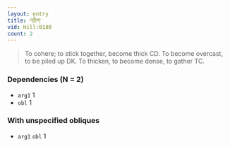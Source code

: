```yaml
---
layout: entry
title: འཁྲིག་
vid: Hill:0180
count: 2
---
```

> To cohere; to stick together, become thick CD\. To become overcast, to be piled up DK\. To thicken, to become dense, to gather TC\.


### Dependencies (N = 2)
* `arg1` 1
* `obl` 1


### With unspecified obliques
* `arg1` `obl` 1
